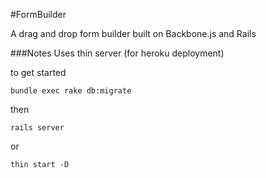 #FormBuilder

A drag and drop form builder built on Backbone.js and Rails

###Notes
Uses thin server (for heroku deployment)

to get started

    bundle exec rake db:migrate

then   

    rails server
    
or

    thin start -D
